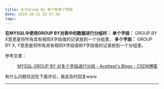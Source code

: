 ```yaml
---
title: 关于Group By 单个和多个字段
date: 2019-10-31 15:57:39
tags:
---
```

**在MYSQL中使用GROUP BY对表中的数据进行分组时：**
**单个字段：** GROUP BY X意思是将所有具有相同X字段值的记录放到一个分组里，
**多个字段：** GROUP BY X, Y意思是将所有具有相同X字段值和Y字段值的记录放到一个分组里。


参考文章：

> [MYSQL  GROUP BY 对多个字段进行分组 - Acettest's Blogs - CSDN博客](https://blog.csdn.net/u010178308/article/details/77651560)


有什么问题欢迎在下面评论，我会及时回复www

----